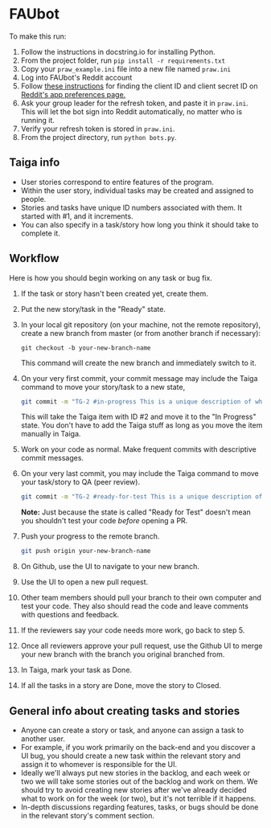 # FAUbot

To make this run:

1. Follow the instructions in docstring.io for installing Python.
2. From the project folder, run `pip install -r requirements.txt`
3. Copy your `praw_example.ini` file into a new file named `praw.ini`
4. Log into FAUbot's Reddit account
5. Follow [these instructions](http://praw.readthedocs.io/en/stable/pages/oauth.html#a-step-by-step-oauth-guide) for finding the client ID and client secret ID on [Reddit's app preferences page.](https://www.reddit.com/prefs/apps/)
6. Ask your group leader for the refresh token, and paste it in `praw.ini`. This will let the bot sign into Reddit automatically, no matter who is running it.
7. Verify your refresh token is stored in `praw.ini`.
8. From the project directory, run `python bots.py`.

## Taiga info

* User stories correspond to entire features of the program.
* Within the user story, individual tasks may be created and assigned to people.
* Stories and tasks have unique ID numbers associated with them. It started with #1, and it increments.
* You can also specify in a task/story how long you think it should take to complete it.


## Workflow

Here is how you should begin working on any task or bug fix.

1. If the task or story hasn't been created yet, create them. 
2. Put the new story/task in the "Ready" state.
3. In your local git repository (on your machine, not the remote repository), create a new branch from master (or from another branch if necessary):
   
    `git checkout -b your-new-branch-name`
   
    This command will create the new branch and immediately switch to it. 

4. On your very first commit, your commit message may include the Taiga command to move your story/task to a new state,
    
    ```bash
	git commit -m "TG-2 #in-progress This is a unique description of what I did in this commmit"
	```
   
    This will take the Taiga item with ID #2 and move it to the "In Progress" state. 
   You don't have to add the Taiga stuff as long as you move the item manually in Taiga.
5. Work on your code as normal. Make frequent commits with descriptive commit messages.

6. On your very last commit, you may include the Taiga command to move your task/story to QA (peer review).
   
    ```bash
	git commit -m "TG-2 #ready-for-test This is a unique description of my last commit"
	```
   
    **Note:** Just because the state is called "Ready for Test" doesn't mean you shouldn't test your code *before* opening a PR.
7. Push your progress to the remote branch.
   
   ```bash
   git push origin your-new-branch-name
   ```
8. On Github, use the UI to navigate to your new branch.
9. Use the UI to open a new pull request.
10. Other team members should pull your branch to their own computer and test your code.
   They also should read the code and leave comments with questions and feedback.
11. If the reviewers say your code needs more work, go back to step 5.
12. Once all reviewers approve your pull request, use the Github UI to merge your new branch with the branch you original branched from.
13. In Taiga, mark your task as Done. 
14. If all the tasks in a story are Done, move the story to Closed. 

## General info about creating tasks and stories
* Anyone can create a story or task, and anyone can assign a task to another user.
* For example, if you work primarily on the back-end and you discover a UI bug, 
  you should create a new task within the relevant story and assign it to whomever is responsible for the UI.
* Ideally we'll always put new stories in the backlog, and each week or two we will take
  some stories out of the backlog and work on them. We should try to avoid creating new stories 
  after we've already decided what to work on for the week (or two), but it's not terrible if it happens.
* In-depth discussions regarding features, tasks, or bugs should be done in the relevant story's comment section.

